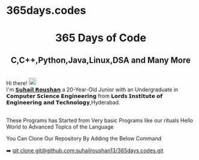 # 365days.codes

 <h1 align="center">365 Days of Code</h1>
<h2 align="center">C,C++,Python,Java,Linux,DSA and Many More</h2>


 <br>Hi there! <img src="https://user-images.githubusercontent.com/42378118/110234147-e3259600-7f4e-11eb-95be-0c4047144dea.gif" width="20"><br>
I'm [𝗦𝘂𝗵𝗮𝗶𝗹 𝗥𝗼𝘂𝘀𝗵𝗮𝗻](https://suhailroushan.com) a 20-Year-Old Junior with an Undergraduate in 𝗖𝗼𝗺𝗽𝘂𝘁𝗲𝗿 𝗦𝗰𝗶𝗲𝗻𝗰𝗲 𝗘𝗻𝗴𝗶𝗻𝗲𝗲𝗿𝗶𝗻𝗴 from 𝗟𝗼𝗿𝗱𝘀 𝗜𝗻𝘀𝘁𝗶𝘁𝘂𝘁𝗲 𝗼𝗳 𝗘𝗻𝗴𝗶𝗻𝗲𝗲𝗿𝗶𝗻𝗴 𝗮𝗻𝗱 𝗧𝗲𝗰𝗵𝗻𝗼𝗹𝗼𝗴𝘆,Hyderabad.<br>

<br>
These Programs has Started from Very basic Programs like our rituals Hello World to Advanced Topics of the Language<br>

You Can Clone Our Repository By Adding the Below Command <br>

➡️ [git clone git@github.com:suhailroushan13/365days.codes.git](git@github.com:suhailroushan13/365days.codes.git)




